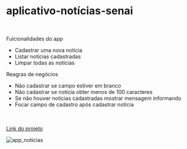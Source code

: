 # aplicativo-notícias-senai
<br>

<p>Fulcionalidades do app</p>

<ul>
  <li>Cadastrar uma nova notícia</li>
  <li>Listar notícias cadastradas</li>
  <li>Limpar todas as notícias</li>
</ul>

<p>Reagras de negócios</p>
<ul>
  <li>Não cadastrar se campo estiver em branco</li>
  <li>Não cadastrar se notícia obter menos de 100 caracteres</li>
  <li>Se não houver notícias cadastradas mostrar mensagem informando</li>
  <li>Focar campo de cadastro após cadastrar notícia</li>
</ul>

<br><br>
<a href="https://wanderson648.github.io/aplicativo-noticias-senai/">Link do projeto</a>

![app_noticias](https://user-images.githubusercontent.com/62625309/142908414-594b3921-51bb-496e-8cc9-16d1e9c122e4.gif)
